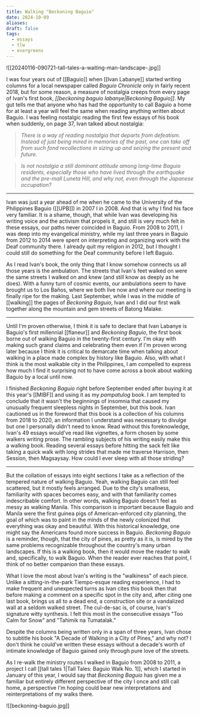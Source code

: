 ```yaml
---
title: Walking "Beckoning Baguio"
date: 2024-10-09
aliases: 
draft: false
tags:
  - essays
  - tlw
  - evergreens
---
```

![[20240116-090721-tall-tales-a-waiting-man-landscape-.jpg]]

I was four years out of [[Baguio]] when [[Ivan Labanye]] started writing columns for a local newspaper called *Baguio Chronicle* only in fairly recent 2018, but for some reason, a measure of nostalgia creeps from every page of Ivan's first book, *[[beckoning baguio labanye|Beckoning Baguio]]*. My gut tells me that anyone who has had the opportunity to call Baguio a home for at least a year will feel the same when reading anything written about Baguio. I was feeling nostalgic reading the first few essays of his book when suddenly, on page 37, Ivan talked about nostalgia:

>*There is a way of reading nostalgia that departs from defeatism. Instead of just being mired in memories of the past, one can take off from such fond recollections in sizing up and seizing the present and future.*

>*Is not nostalgia a still dominant attitude among long-time Baguio residents, especially those who have lived through the earthquake and the pre-mall Luneta Hill, and why not, even through the Japanese occupation?*

***

Ivan was just a year ahead of me when he came to the University of the Philippines Baguio ([[UPB]]) in 2007 I in 2008. And that is why I find his face very familiar. It is a shame, though, that while Ivan was developing his writing voice and the activism that propels it, and still is very much felt in these essays, our paths never coincided in Baguio. From 2008 to 2011, I was deep into my evangelical ministry, while my last three years in Baguio from 2012 to 2014 were spent on interpreting and organizing work with the Deaf community there. I already quit my religion in 2012, but I thought I could still do something for the Deaf community before I left Baguio.

As I read Ivan's book, the only thing that I know somehow connects us all those years is the ambulation. The streets that Ivan's feet walked on were the same streets I walked on and knew (and still know as deeply as he does). With a funny turn of cosmic events, our ambulations seem to have brought us to Los Baños, where we both live now and where our meeting is finally ripe for the making. Last September, while I was in the middle of [[walking]] the pages of *Beckoning Baguio*, Ivan and I did our first walk together along the mountain and gem streets of Batong Malake.

***

Until I'm proven otherwise, I think it is safe to declare that Ivan Labanye is Baguio's first millennial [[flaneur]] and *Beckoning Baguio*, the first book borne out of walking Baguio in the twenty-first century. I'm okay with making such grand claims and celebrating them even if I'm proven wrong later because I think it is critical to demarcate time when talking about walking in a place made complex by history like Baguio. Also, with what I think is the most walkable city in the Philippines, I am compelled to express how much I find it surprising not to have come across a book about walking Baguio by a local until now.

I finished *Beckoning Baguio* right before September ended after buying it at this year's [[MIBF]] and using it as my *pampatulog* book. I am tempted to conclude that it wasn't the beginnings of insomnia that caused my unusually frequent sleepless nights in September, but this book. Ivan cautioned us in the foreword that this book is a collection of his columns from 2018 to 2020, an information I understand was necessary to divulge but one I personally didn't need to know. Read without this foreknowledge, Ivan's 49 essays would've read like vignettes, a form chosen by some walkers writing prose. The rambling subjects of his writing easily make this a walking book. Reading several essays before hitting the sack felt like taking a quick walk with long strides that made me traverse Harrison, then Session, then Magsaysay. How could I ever sleep with all those striding?

***

But the collation of essays into eight sections I take as a reflection of the tempered nature of walking Baguio. Yeah, walking Baguio can still feel scattered, but it mostly feels arranged. Due to the city's smallness, familiarity with spaces becomes easy, and with that familiarity comes indescribable comfort. In other words, walking Baguio doesn't feel as messy as walking Manila. This comparison is important because Baguio and Manila were the first guinea pigs of American-enforced city planning, the goal of which was to paint in the minds of the newly colonized that everything was okay and beautiful. With this historical knowledge, one might say the Americans found more success in Baguio. *Beckoning Baguio* is a reminder, though, that the city of pines, as pretty as it is, is mired by the same problems recognizable throughout the country's many urban landscapes. If this is a walking book, then it would move the reader to walk and, specifically, to walk Baguio. When the reader ever reaches that point, I think of no better companion than these essays.

What I love the most about Ivan's writing is the "walkiness" of each piece. Unlike a sitting-in-the-park Tiempo-esque reading experience, I had to make frequent and unexpected turns as Ivan cites this book then that before making a comment on a specific spot in the city and, after citing one last book, brings us all to a dead end, a construction site or a vandalized wall at a seldom walked street. The cul-de-sac is, of course, Ivan's signature witty synthesis. I felt this most in the consecutive essays "Too Calm for Snow" and "Tahimik na Tumatalak."

Despite the columns being written only in a span of three years, Ivan chose to subtitle his book "A Decade of Walking in a City of Pines," and why not? I don't think he could've written these essays without a decade's worth of intimate knowledge of Baguio gained only through pure love of the streets.

As I re-walk the ministry routes I walked in Baguio from 2008 to 2011, a project I call [[tall tales 1|Tall Tales: Baguio Walk No. 1]], which I started in January of this year, I would say that *Beckoning Baguio* has given me a familiar but entirely different perspective of the city I once and still call home, a perspective I'm hoping could bear new interpretations and reinterpretations of my walks there.

![[beckoning-baguio.jpg]]